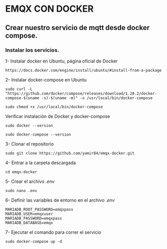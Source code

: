 # EMQX CON DOCKER 
## Crear nuestro servicio de mqtt desde docker compose.

### Instalar los servicios.

1- Instalar docker en Ubuntu, página oficial de Docker
```
https://docs.docker.com/engine/install/ubuntu/#install-from-a-package
```
2- Instalar docker-compose en Ubuntu
```
sudo curl -L "https://github.com/docker/compose/releases/download/1.28.2/docker-compose-$(uname -s)-$(uname -m)" -o /usr/local/bin/docker-compose
```
```
sudo chmod +x /usr/local/bin/docker-compose
```
Verificar instalación de Docker y docker-compose
```
sudo docker --version
```
```
sudo docker-compose --version
```
3- Clonar el repositorio
```
sudo git clone https://github.com/yamir84/emqx-docker.git
```
4- Entrar a la carpeta descargada
```
cd emqx-docker
```
5- Crear el archivo _.env_
```
sudo nano .env
```
6- Definir las variables de entorno en el archivo _.env_
```
MARIADB_ROOT_PASSWORD=emqxpass
MARIADB_USER=emqxuser
MARIADB_PASSWORD=emqxpass
MARIADB_DATABASE=emqx 
```
7- Ejecutar el comando para correr el servicio
```
sudo docker-compose up -d
```
